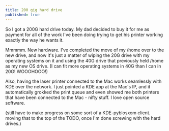```yaml
---
title: 200 gig hard drive
published: true
---
```


So I got a 200G hard drive today. My dad decided to buy it for me as
payment for all of the work I've been doing trying to get his printer
working exactly the way he wants it.

Mmmmm. New hardware. I've completed the move of my /home over to the new
drive, and now it's just a matter of wiping the 20G drive with my
operating systems on it and using the 40G drive that previously held
/home as my new OS drive. (I can fit more operating systems in 40G than
I can in 20G! WOOOHOOO!)

Also, having the laser printer connected to the Mac works seamlessly
with KDE over the network. I just pointed a KDE app at the Mac's IP, and
it automatically grokked the print queue and even showed me both
printers that have been connected to the Mac - nifty stuff. I love open
source software.

(still have to make progress on some sort of a KDE-pyblosxom client.
moving that to the top of the TODO, once I'm done screwing with the hard
drives.)
